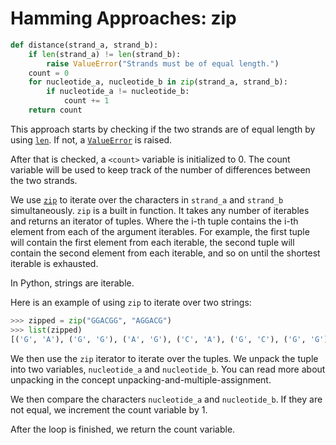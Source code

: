 # Hamming Approaches: zip

```python
def distance(strand_a, strand_b):
    if len(strand_a) != len(strand_b):
        raise ValueError("Strands must be of equal length.")
    count = 0
    for nucleotide_a, nucleotide_b in zip(strand_a, strand_b):
        if nucleotide_a != nucleotide_b:
            count += 1
    return count
```

This approach starts by checking if the two strands are of equal length by using
[`len`][len]. If not, a [`ValueError`][value-error] is raised.

After that is checked, a `<count>` variable is initialized to 0. The count
variable will be used to keep track of the number of differences between the two
strands.

We use [`zip`][zip] to iterate over the characters in `strand_a` and `strand_b`
simultaneously. `zip` is a built in function. It takes any number of iterables
and returns an iterator of tuples. Where the i-th tuple contains the i-th
element from each of the argument iterables. For example, the first tuple will
contain the first element from each iterable, the second tuple will contain the
second element from each iterable, and so on until the shortest iterable is
exhausted.

In Python, strings are iterable.

Here is an example of using `zip` to iterate over two strings:

```python
>>> zipped = zip("GGACGG", "AGGACG")
>>> list(zipped)
[('G', 'A'), ('G', 'G'), ('A', 'G'), ('C', 'A'), ('G', 'C'), ('G', 'G')]
```

We then use the `zip` iterator to iterate over the tuples. We unpack the tuple
into two variables, `nucleotide_a` and `nucleotide_b`. You can read more about
unpacking in the concept unpacking-and-multiple-assignment.

We then compare the characters `nucleotide_a` and `nucleotide_b`. If they are
not equal, we increment the count variable by 1.

After the loop is finished, we return the count variable.

[len]: https://docs.python.org/3/library/functions.html?#len
[value-error]: https://docs.python.org/3/library/exceptions.html#ValueError
[zip]: https://docs.python.org/3.3/library/functions.html#zip
